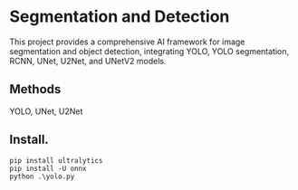 # Segmentation and Detection
This project provides a comprehensive AI framework for image segmentation and object detection, integrating YOLO, YOLO segmentation, RCNN, UNet, U2Net, and UNetV2 models.

## Methods

YOLO, UNet, U2Net

## Install.

```
pip install ultralytics
pip install -U onnx
python .\yolo.py
```
